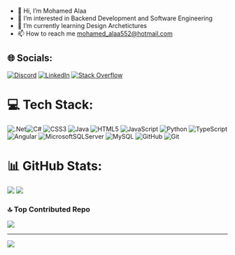 - 👋 Hi, I’m Mohamed Alaa
- 👀 I’m interested in Backend Development and Software Engineering
- 🌱 I’m currently learning Design Archetictures
- 📫 How to reach me mohamed_alaa552@hotmail.com


## 🌐 Socials:
[![Discord](https://img.shields.io/badge/Discord-%237289DA.svg?logo=discord&logoColor=white)](https://discord.gg/https://discord.gg/pmQsz6sKEa) [![LinkedIn](https://img.shields.io/badge/LinkedIn-%230077B5.svg?logo=linkedin&logoColor=white)](https://linkedin.com/in/mohamed-alaa-3544201b3) [![Stack Overflow](https://img.shields.io/badge/-Stackoverflow-FE7A16?logo=stack-overflow&logoColor=white)](https://stackoverflow.com/users/16332798) 

# 💻 Tech Stack:
![.Net](https://img.shields.io/badge/.NET-5C2D91?style=for-the-badge&logo=.net&logoColor=white)![C#](https://img.shields.io/badge/c%23-%23239120.svg?style=for-the-badge&logo=csharp&logoColor=white) ![CSS3](https://img.shields.io/badge/css3-%231572B6.svg?style=for-the-badge&logo=css3&logoColor=white) ![Java](https://img.shields.io/badge/java-%23ED8B00.svg?style=for-the-badge&logo=openjdk&logoColor=white) ![HTML5](https://img.shields.io/badge/html5-%23E34F26.svg?style=for-the-badge&logo=html5&logoColor=white) ![JavaScript](https://img.shields.io/badge/javascript-%23323330.svg?style=for-the-badge&logo=javascript&logoColor=%23F7DF1E) ![Python](https://img.shields.io/badge/python-3670A0?style=for-the-badge&logo=python&logoColor=ffdd54) ![TypeScript](https://img.shields.io/badge/typescript-%23007ACC.svg?style=for-the-badge&logo=typescript&logoColor=white)  ![Angular](https://img.shields.io/badge/angular-%23DD0031.svg?style=for-the-badge&logo=angular&logoColor=white) ![MicrosoftSQLServer](https://img.shields.io/badge/Microsoft%20SQL%20Server-CC2927?style=for-the-badge&logo=microsoft%20sql%20server&logoColor=white) ![MySQL](https://img.shields.io/badge/mysql-4479A1.svg?style=for-the-badge&logo=mysql&logoColor=white) ![GitHub](https://img.shields.io/badge/github-%23121011.svg?style=for-the-badge&logo=github&logoColor=white) ![Git](https://img.shields.io/badge/git-%23F05033.svg?style=for-the-badge&logo=git&logoColor=white)
# 📊 GitHub Stats:
![](https://github-readme-streak-stats.herokuapp.com/?user=MohamedAlaa552&theme=dark&hide_border=false)
![](https://github-readme-stats.vercel.app/api/top-langs/?username=MohamedAlaa552&theme=dark&hide_border=false&include_all_commits=true&count_private=true&layout=compact)

### 🔝 Top Contributed Repo
![](https://github-contributor-stats.vercel.app/api?username=MohamedAlaa552&limit=5&theme=dark&combine_all_yearly_contributions=true)

---
[![](https://visitcount.itsvg.in/api?id=MohamedAlaa552&icon=0&color=0)](https://visitcount.itsvg.in)

<!-- Proudly created with GPRM ( https://gprm.itsvg.in ) -->
